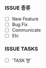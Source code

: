 ### ISSUE 종류

- [ ] New Feature
- [ ] Bug Fix
- [ ] Communicate
- [ ] Etc

### ISSUE TASKS

- [ ] 'TASK 명'
